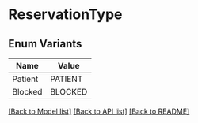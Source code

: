# ReservationType

## Enum Variants

| Name | Value |
|---- | -----|
| Patient | PATIENT |
| Blocked | BLOCKED |


[[Back to Model list]](../README.md#documentation-for-models) [[Back to API list]](../README.md#documentation-for-api-endpoints) [[Back to README]](../README.md)


